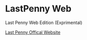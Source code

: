 # LastPenny Web
Last Penny Web Edition (Exprimental)

[Last Penny Offical Website](https://emiralanyalioglu.com/lastpenny)
